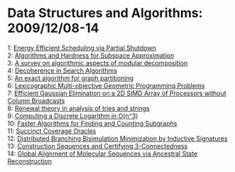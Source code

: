 # Data Structures and Algorithms: 2009/12/08-14  
1: [Energy Efficient Scheduling via Partial Shutdown](https://doi.org/10.48550/arXiv.0912.1329)  
2: [Algorithms and Hardness for Subspace Approximation](https://doi.org/10.48550/arXiv.0912.1403)  
3: [A survey on algorithmic aspects of modular decomposition](https://doi.org/10.48550/arXiv.0912.1457)  
4: [Decoherence in Search Algorithms](https://doi.org/10.48550/arXiv.0912.1523)  
5: [An exact algorithm for graph partitioning](https://doi.org/10.48550/arXiv.0912.1664)  
6: [Lexicographic Multi-objective Geometric Programming Problems](https://doi.org/10.48550/arXiv.0912.1832)  
7: [Efficient Gaussian Elimination on a 2D SIMD Array of Processors without  Column Broadcasts](https://doi.org/10.48550/arXiv.0912.2047)  
8: [Renewal theory in analysis of tries and strings](https://doi.org/10.48550/arXiv.0912.2174)  
9: [Computing a Discrete Logarithm in O(n^3)](https://doi.org/10.48550/arXiv.0912.2269)  
10: [Faster Algorithms for Finding and Counting Subgraphs](https://doi.org/10.48550/arXiv.0912.2371)  
11: [Succinct Coverage Oracles](https://doi.org/10.48550/arXiv.0912.2404)  
12: [Distributed Branching Bisimulation Minimization by Inductive Signatures](https://doi.org/10.48550/arXiv.0912.2550)  
13: [Construction Sequences and Certifying 3-Connectedness](https://doi.org/10.48550/arXiv.0912.2561)  
14: [Global Alignment of Molecular Sequences via Ancestral State  Reconstruction](https://doi.org/10.48550/arXiv.0912.2577)  